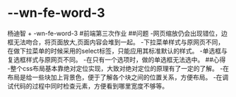 # --wn-fe-word-3
杨迪智 + -wn-fe-word-3
#前端第三次作业
##问题
-网页缩放仍会出现错位，边框无法吻合，将页面放大,页面内容会堆到一起。
-下拉菜单样式与原网页不同，在做下拉菜单的时候采用的select标签，只能应用其标准默认的样式。
-单选框与复选框样式与原网页不同。
-在只有一个选项时，做的单选框无法选中。
##心得
-整个css布局基本靠绝对定位实现，大致对绝对定位的原理有了一定的了解。
-在布局是给一些块加上背景色，便于了解各个块之间的位置关系，方便布局。
-在调试代码的过程中同时检查元素，方便看到哪里宽度不够等。
